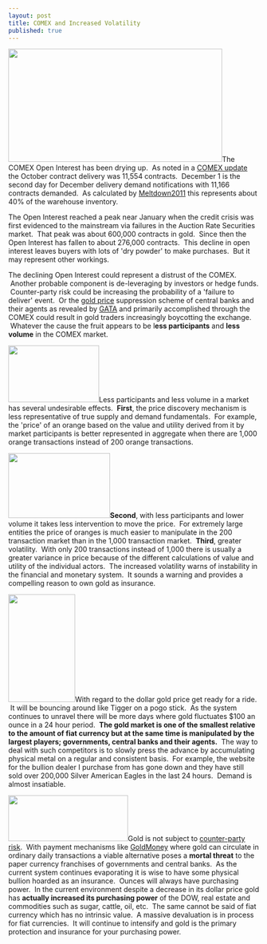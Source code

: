 ```yaml
---
layout: post
title: COMEX and Increased Volatility
published: true
---
```

<p><img class="alignright" title="Comex OI" src="{{ site.baseurl }}/images/ComexOI.png" alt="" width="429" height="227" />The COMEX Open Interest has been drying up.  As noted in a <a href="http://www.runtogold.com/2008/11/comex-december-delivery-nov-28-update/">COMEX update</a> the October contract delivery was 11,554 contracts.  December 1 is the second day for December delivery demand notifications with 11,166 contracts demanded.  As calculated by <a href="http://meltdown2011.wordpress.com/2008/12/04/vaporize-comex-2008-12-04/" target="_blank">Meltdown2011</a> this represents about 40% of the warehouse inventory.</p>
<p>The Open Interest reached a peak near January when the credit crisis was first evidenced to the mainstream via failures in the Auction Rate Securities market.  That peak was about 600,000 contracts in gold.  Since then the Open Interest has fallen to about 276,000 contracts.  This decline in open interest leaves buyers with lots of 'dry powder' to make purchases.  But it may represent other workings.</p>
<p>The declining Open Interest could represent a distrust of the COMEX.  Another probable component is de-leveraging by investors or hedge funds.  Counter-party risk could be increasing the probability of a 'failure to deliver' event.  Or the <a href="http://www.runtogold.com/2008/10/the-gold-price/">gold price</a> suppression scheme of central banks and their agents as revealed by <a href="http://www.runtogold.com/2005/09/goldrush-21/">GATA</a> and primarily accomplished through the COMEX could result in gold traders increasingly boycotting the exchange.  Whatever the cause the fruit appears to be l<strong>ess participants</strong> and <strong>less volume</strong> in the COMEX market.</p>
<p><img class="alignright" title="Gold on Dec 1 2008" src="{{ site.baseurl }}/images/GoldDec1.png" alt="" width="182" height="114" />Less participants and less volume in a market has several undesirable effects.  <strong>First</strong>, the price discovery mechanism is less representative of true supply and demand fundamentals.  For example, the 'price' of an orange based on the value and utility derived from it by market participants is better represented in aggregate when there are 1,000 orange transactions instead of 200 orange transactions.</p>
<p><strong><img class="alignleft" title="Gold on November 19 2008" src="{{ site.baseurl }}/images/goldNov19.gif" alt="" width="204" height="130" />Second</strong>, with less participants and lower volume it takes less intervention to move the price.  For extremely large entities the price of oranges is much easier to manipulate in the 200 transaction market than in the 1,000 transaction market.  <strong>Third</strong>, greater volatility.  With only 200 transactions instead of 1,000 there is usually a greater variance in price because of the different calculations of value and utility of the individual actors.  The increased volatility warns of instability in the financial and monetary system.  It sounds a warning and provides a compelling reason to own gold as insurance.</p>
<p><img class="alignleft" title="Tigger" src="{{ site.baseurl }}/images/tigger.jpg" alt="" width="134" height="216" />With regard to the dollar gold price get ready for a ride.  It will be bouncing around like Tigger on a pogo stick.  As the system continues to unravel there will be more days where gold fluctuates $100 an ounce in a 24 hour period.  <strong>The gold market is one of the smallest relative to the amount of fiat currency but at the same time is manipulated by the largest players; governments, central banks and their agents.</strong>  The way to deal with such competitors is to slowly press the advance by accumulating physical metal on a regular and consistent basis.  For example, the website for the bullion dealer I purchase from has gone down and they have still sold over 200,000 Silver American Eagles in the last 24 hours.  Demand is almost insatiable.</p>
<p><a href="http://www.runtogold.com/goldmoney/"><img class="alignright" title="GoldMoney Banner" src="{{ site.baseurl }}/images/gmy19.gif" alt="" width="240" height="92" /></a>Gold is not subject to <a href="http://www.runtogold.com/2008/06/counter-party-risk/">counter-party risk</a>.  With payment mechanisms like <a href="http://www.runtogold.com/goldmoney/">GoldMoney</a> where gold can circulate in ordinary daily transactions a viable alternative poses a <strong>mortal threat</strong> to the paper currency franchises of governments and central banks.  As the current system continues evaporating it is wise to have some physical bullion hoarded as an insurance.  Ounces will always have purchasing power.  In the current environment despite a decrease in its dollar price gold has <strong>actually increased its purchasing power</strong> of the DOW, real estate and commodities such as sugar, cattle, oil, etc.  The same cannot be said of fiat currency which has no intrinsic value.  A massive devaluation is in process for fiat currencies.  It will continue to intensify and gold is the primary protection and insurance for your purchasing power.</p>
